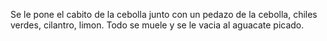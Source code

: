 Se le pone el cabito de la cebolla junto con un pedazo de la cebolla, chiles verdes, cilantro, limon. Todo se muele y se le vacia al aguacate picado.
